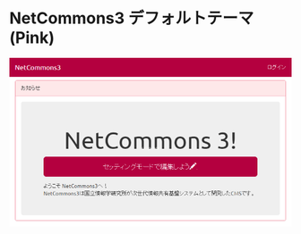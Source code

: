 NetCommons3 デフォルトテーマ(Pink)
==============

![テーマ](https://raw.githubusercontent.com/NetCommons3/ThemedDefaultPink/master/webroot/snapshot.png)
